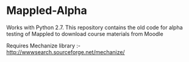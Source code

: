 # Mappled-Alpha

Works with Python 2.7. This repository contains the old code for alpha testing of Mappled to download course materials from Moodle

Requires Mechanize library :- http://wwwsearch.sourceforge.net/mechanize/